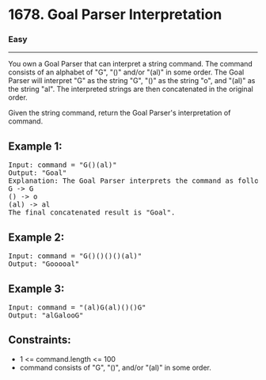# 1678. Goal Parser Interpretation

### Easy

---

You own a Goal Parser that can interpret a string command. The command consists of an alphabet of "G", "()" and/or "(al)" in some order. The Goal Parser will interpret "G" as the string "G", "()" as the string "o", and "(al)" as the string "al". The interpreted strings are then concatenated in the original order.

Given the string command, return the Goal Parser's interpretation of command.

## Example 1:

<pre>
Input: command = "G()(al)"
Output: "Goal"
Explanation: The Goal Parser interprets the command as follows:
G -> G
() -> o
(al) -> al
The final concatenated result is "Goal".
</pre>

## Example 2:

<pre>
Input: command = "G()()()()(al)"
Output: "Gooooal"
</pre>

## Example 3:

<pre>
Input: command = "(al)G(al)()()G"
Output: "alGalooG"
</pre>

## Constraints:

- 1 <= command.length <= 100
- command consists of "G", "()", and/or "(al)" in some order.
